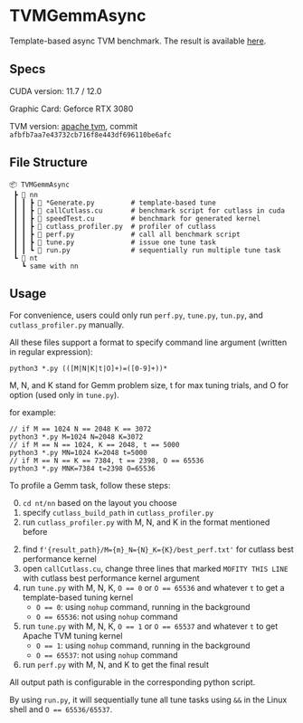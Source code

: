 # TVMGemmAsync

Template-based async TVM benchmark. The result is available [here](https://docs.google.com/spreadsheets/d/1thf1jsbX87WokRfESXO14fx40H3vYHDk6EWkb_wnv5Y).

## Specs

CUDA version: 11.7 / 12.0

Graphic Card: Geforce RTX 3080

TVM version: [apache tvm](https://github.com/apache/tvm), commit `afbfb7aa7e43732cb716f8e443df696110be6afc`

## File Structure

```
📦 TVMGemmAsync
 ┣ 📂 nn
 ┃ ┃ ┣ 📜 *Generate.py         # template-based tune
 ┃ ┃ ┣ 📜 callCutlass.cu       # benchmark script for cutlass in cuda
 ┃ ┃ ┣ 📜 speedTest.cu         # benchmark for generated kernel
 ┃ ┃ ┣ 📜 cutlass_profiler.py  # profiler of cutlass
 ┃ ┃ ┣ 📜 perf.py              # call all benchmark script
 ┃ ┃ ┣ 📜 tune.py              # issue one tune task
 ┃ ┃ ┗ 📜 run.py               # sequentially run multiple tune task
 ┗ 📂 nt
   ┗ same with nn
```

## Usage

For convenience, users could only run `perf.py`, `tune.py`, `tun.py`, and `cutlass_profiler.py` manually.

All these files support a format to specify command line argument (written in regular expression):

```
python3 *.py (([M|N|K|t|O]+)=([0-9]+))*
```

M, N, and K stand for Gemm problem size, t for max tuning trials, and O for option (used only in `tune.py`).

for example:

```
// if M == 1024 N == 2048 K == 3072
python3 *.py M=1024 N=2048 K=3072
// if M == N == 1024, K == 2048, t == 5000
python3 *.py MN=1024 K=2048 t=5000
// if M == N == K == 7384, t == 2398, O == 65536
python3 *.py MNK=7384 t=2398 O=65536
```

To profile a Gemm task, follow these steps:

0) `cd nt/nn` based on the layout you choose
1) specify `cutlass_build_path` in `cutlass_profiler.py`
2) run `cutlass_profiler.py` with M, N, and K in the format mentioned before

2. find `f'{result_path}/M={m}_N={N}_K={K}/best_perf.txt'` for cutlass best performance kernel
3. open `callCutlass.cu`, change three lines that marked `MOFITY THIS LINE` with cutlass best performance kernel argument
4. run `tune.py` with M, N, K,  `O == 0` or `O == 65536`  and whatever `t` to get a template-based tuning kernel
    * `O == 0`: using `nohup` command, running in the background
    * `O == 65536`: not using `nohup` command
5. run `tune.py` with M, N, K, `O == 1` or `O == 65537`  and whatever `t` to get Apache TVM tuning kernel
    * `O == 1`: using `nohup` command, running in the background
    * `O == 65537`: not using `nohup` command
6. run `perf.py` with M, N, and K to get the final result

All output path is configurable in the corresponding python script.

By using `run.py`, it will sequentially tune all tune tasks using `&&` in the Linux shell and `O == 65536/65537`.

